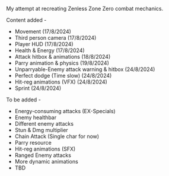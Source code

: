 My attempt at recreating Zenless Zone Zero combat mechanics.

Content added - 
* Movement					                        (17/8/2024)
* Third person camera				                (17/8/2024)
* Player HUD					                      (17/8/2024)
* Health & Energy				                    (17/8/2024)
* Attack hitbox & animations		          	(18/8/2024)
* Parry animation & physics		            	(19/8/2024)
* Unparryable-Enemy attack warning & hitbox	(24/8/2024)
* Perfect dodge (Time slow)		            	(24/8/2024)
* Hit-reg animations (VFX)		            	(24/8/2024)
* Sprint				                          	(24/8/2024)

To be added -
* Energy-consuming attacks (EX-Specials)
* Enemy healthbar
* Different enemy attacks
* Stun & Dmg multiplier
* Chain Attack (Single char for now)
* Parry resource
* Hit-reg animations (SFX)
* Ranged Enemy attacks
* More dynamic animations
* TBD
